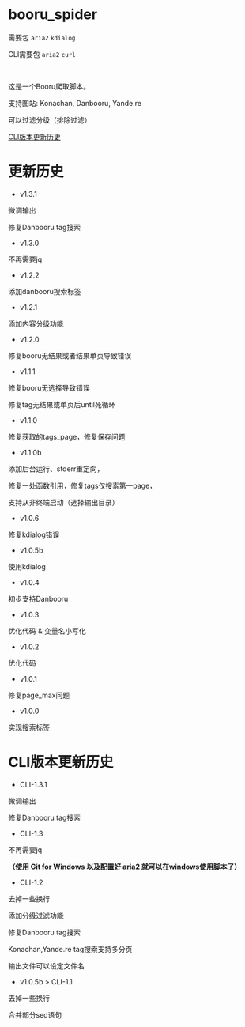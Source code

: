 # booru_spider
需要包 `aria2` `kdialog`

CLI需要包 `aria2` `curl`

<br>

这是一个Booru爬取脚本。

支持图站: Konachan, Danbooru, Yande.re

可以过滤分级（排除过滤）

[CLI版本更新历史](#cli版本更新历史)

# 更新历史

* v1.3.1

 微调输出
 
 修复Danbooru tag搜索
 
* v1.3.0
 
 不再需要jq
 
* v1.2.2

 添加danbooru搜索标签

* v1.2.1

 添加内容分级功能
 
* v1.2.0

 修复booru无结果或者结果单页导致错误

* v1.1.1

 修复booru无选择导致错误
 
 修复tag无结果或单页后until死循环

* v1.1.0

 修复获取的tags_page，修复保存问题

* v1.1.0b

 添加后台运行、stderr重定向，

 修复一处函数引用，修复tags仅搜索第一page，

 支持从非终端启动（选择输出目录）

* v1.0.6

 修复kdialog错误

* v1.0.5b

使用kdialog

* v1.0.4

 初步支持Danbooru

* v1.0.3

 优化代码 & 变量名小写化

* v1.0.2

 优化代码

* v1.0.1

 修复page_max问题

* v1.0.0

 实现搜索标签

# CLI版本更新历史

* CLI-1.3.1

 微调输出
 
 修复Danbooru tag搜索
 
* CLI-1.3
 
 不再需要jq 
 
 <b>（使用 [Git for Windows](https://git-scm.com/download/win) 以及配置好 [aria2](https://github.com/aria2/aria2/releases) 就可以在windows使用脚本了）</b>
 
* CLI-1.2

 去掉一些换行
 
 添加分级过滤功能
 
 修复Danbooru tag搜索
 
 Konachan,Yande.re tag搜索支持多分页
 
 输出文件可以设定文件名

* v1.0.5b > CLI-1.1

 去掉一些换行

 合并部分sed语句

